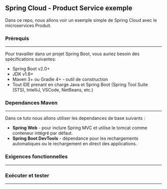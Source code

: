 ## Spring Cloud - Product Service exemple
Dans ce repo, nous allons voir un exemple simple de Spring Cloud avec le microservices Produit.

### Prérequis
---
Pour travailler dans un projet Spring Boot, vous auriez besoin des spécifications suivantes:<br/>
- Spring Boot v2.0+<br/>
- JDK v1.8+<br/>
- Maven 3+ ou Gradle 4+ - outil de construction<br/>
- Tout IDE prenant en charge Java et Spring Boot (Spring Tool Suite (STS), IntelliJ, VSCode, NetBeans, etc.)<br/>

### Dependances Maven
---
Dans ce tuto nous allons utiliser les dependances de base suivants :<br/>
- **Spring Web** - pour inclure Spring MVC et utilise le tomcat comme conteneur intégré par défaut.<br/>
- **Spring Boot DevTools** - dépendance pour les rechargements automatiques ou le rechargement en direct des applications.<br/>

### Exigences fonctionnelles
---


### Exécuter et tester
---
